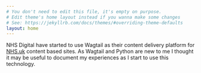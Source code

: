 ```yaml
---
# You don't need to edit this file, it's empty on purpose.
# Edit theme's home layout instead if you wanna make some changes
# See: https://jekyllrb.com/docs/themes/#overriding-theme-defaults
layout: home
---
```


NHS Digital have started to use Wagtail as their content delivery platform for
[NHS.uk](https://www.nhs.uk) content based sites.  As Wagtail and Python are new to me I thought it may be useful to document my experiences as I start to use this technology. 
